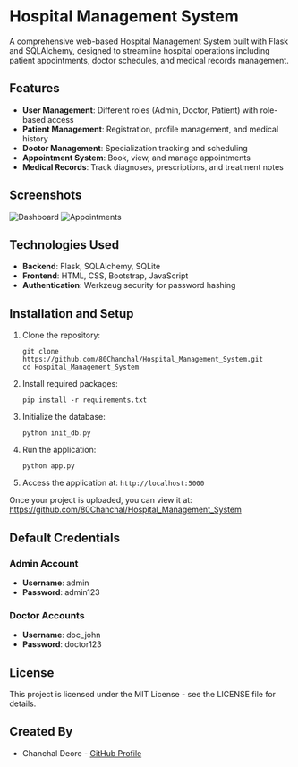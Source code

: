 # Hospital Management System

A comprehensive web-based Hospital Management System built with Flask and SQLAlchemy, designed to streamline hospital operations including patient appointments, doctor schedules, and medical records management.

## Features

- **User Management**: Different roles (Admin, Doctor, Patient) with role-based access
- **Patient Management**: Registration, profile management, and medical history
- **Doctor Management**: Specialization tracking and scheduling
- **Appointment System**: Book, view, and manage appointments
- **Medical Records**: Track diagnoses, prescriptions, and treatment notes

## Screenshots

![Dashboard](/screenshots/dashboard.png)
![Appointments](/screenshots/appointments.png)

## Technologies Used

- **Backend**: Flask, SQLAlchemy, SQLite
- **Frontend**: HTML, CSS, Bootstrap, JavaScript
- **Authentication**: Werkzeug security for password hashing

## Installation and Setup

1. Clone the repository:
   ```
   git clone https://github.com/80Chanchal/Hospital_Management_System.git
   cd Hospital_Management_System
   ```

2. Install required packages:
   ```
   pip install -r requirements.txt
   ```

3. Initialize the database:
   ```
   python init_db.py
   ```

4. Run the application:
   ```
   python app.py
   ```

5. Access the application at: `http://localhost:5000`

Once your project is uploaded, you can view it at:
https://github.com/80Chanchal/Hospital_Management_System

## Default Credentials

### Admin Account
- **Username**: admin
- **Password**: admin123

### Doctor Accounts
- **Username**: doc_john
- **Password**: doctor123

## License

This project is licensed under the MIT License - see the LICENSE file for details.

## Created By

- Chanchal Deore - [GitHub Profile](https://github.com/80Chanchal) 